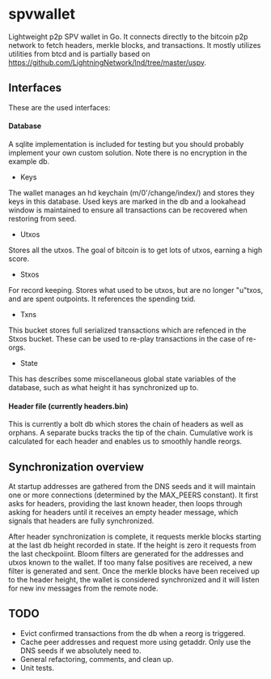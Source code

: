 # spvwallet

Lightweight p2p SPV wallet in Go. It connects directly to the bitcoin p2p network to fetch headers, merkle blocks, and transactions.
It mostly utilizes utilities from btcd and is partially based on https://github.com/LightningNetwork/lnd/tree/master/uspv.

## Interfaces
These are the used interfaces:

#### Database

A sqlite implementation is included for testing but you should probably implement your own custom solution. Note there is no encryption in the example db.

* Keys

The wallet manages an hd keychain (m/0'/change/index/) and stores they keys in this database. Used keys are marked in the db and a lookahead window is maintained to ensure all transactions can be recovered when restoring from seed.

* Utxos

Stores all the utxos.  The goal of bitcoin is to get lots of utxos, earning a high score.

* Stxos

For record keeping. Stores what used to be utxos, but are no longer "u"txos, and are spent outpoints.  It references the spending txid.

* Txns

This bucket stores full serialized transactions which are refenced in the Stxos bucket.  These can be used to re-play transactions in the case of re-orgs.

* State

This has describes some miscellaneous global state variables of the database, such as what height it has synchronized up to.

#### Header file (currently headers.bin)

This is currently a bolt db which stores the chain of headers as well as orphans. A separate bucks tracks the tip of the chain. Cumulative work is calculated for each header and enables us to smoothly handle reorgs.

## Synchronization overview

At startup addresses are gathered from the DNS seeds and it will maintain one or more connections (determined by the MAX_PEERS constant).  It first asks for headers, providing the last known header, then loops through asking for headers until it receives an empty header message, which signals that headers are fully synchronized.

After header synchronization is complete, it requests merkle blocks starting at the last db height recorded in state. If the height is zero it requests from the last checkpoiint. Bloom filters are generated for the addresses and utxos known to the wallet.  If too many false positives are received, a new filter is generated and sent. Once the merkle blocks have been received up to the header height, the wallet is considered synchronized and it will listen for new inv messages from the remote node.

## TODO

* Evict confirmed transactions from the db when a reorg is triggered.
* Cache peer addresses and request more using getaddr. Only use the DNS seeds if we absolutely need to.
* General refactoring, comments, and clean up.
* Unit tests.